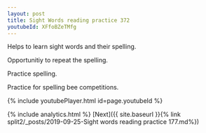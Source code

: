 ```yaml
---
layout: post
title: Sight Words reading practice 372
youtubeId: XFfoBZeTMfg
---
```

 
 
Helps to learn sight words and their spelling.

Opportunitiy to repeat the spelling. 

Practice spelling. 
 
Practice for spelling bee competitions. 
 
{% include youtubePlayer.html id=page.youtubeId %}
 
 
{% include analytics.html %} 
[Next]({{ site.baseurl }}{% link  split2/_posts/2019-09-25-Sight words reading practice 177.md%})
 

